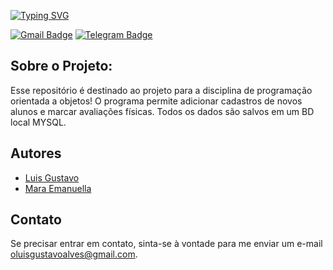 [![Typing SVG](https://readme-typing-svg.demolab.com?font=Poppins&weight=800&size=60&pause=1000&color=F7F7F7&center=true&vCenter=true&random=false&width=800&height=100&lines=Reposit%C3%B3rio+-+Sky+Fit+App++)](https://git.io/typing-svg)

[![Gmail Badge](https://img.shields.io/badge/-oluisgustavoalves@gmail.com-c14438?style=flat&logo=Gmail&logoColor=white)](mailto:oluisgustavoalves@gmail.com "Me mande um email :3")
[![Telegram Badge](https://img.shields.io/badge/-@lu1pinho-0088CC?style=flat&logo=Telegram&logoColor=white)](https://t.me/lu1pinho "Fale comigo pelo telegram :3")

## Sobre o Projeto:
Esse repositório é destinado ao projeto para a disciplina de programação orientada a objetos! O programa permite adicionar cadastros de novos alunos e marcar avaliações físicas. Todos os dados são salvos em um BD local MYSQL.

## Autores
- [Luis Gustavo](https://github.com/oluisgustavoalves)
- [Mara Emanuella](https://github.com/maraemanuella)

## Contato
Se precisar entrar em contato, sinta-se à vontade para me enviar um e-mail [oluisgustavoalves@gmail.com](mailto:oluisgustavoalves@gmail.com).
